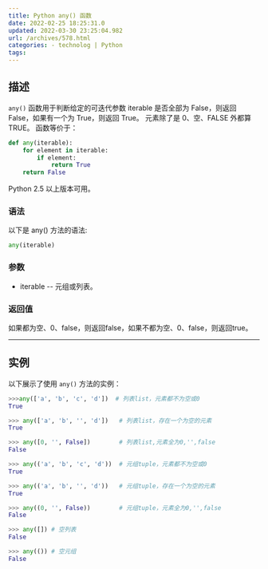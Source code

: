 ```yaml
---
title: Python any() 函数
date: 2022-02-25 18:25:31.0
updated: 2022-03-30 23:25:04.982
url: /archives/578.html
categories: - technolog | Python
tags: 
---
```




## 描述

`any()` 函数用于判断给定的可迭代参数 iterable 是否全部为 False，则返回 False，如果有一个为 True，则返回 True。 元素除了是 0、空、FALSE 外都算 TRUE。 函数等价于：

```Python
def any(iterable):
    for element in iterable:
        if element:
            return True
    return False
```

Python 2.5 以上版本可用。

### 语法

以下是 any() 方法的语法:

```Python
any(iterable)
```

### 参数

*   iterable -- 元组或列表。

### 返回值

如果都为空、0、false，则返回false，如果不都为空、0、false，则返回true。

* * *

## 实例

以下展示了使用 `any()` 方法的实例：

```python
>>>any(['a', 'b', 'c', 'd'])  # 列表list，元素都不为空或0
True

>>> any(['a', 'b', '', 'd'])   # 列表list，存在一个为空的元素
True

>>> any([0, '', False])        # 列表list,元素全为0,'',false
False

>>> any(('a', 'b', 'c', 'd'))  # 元组tuple，元素都不为空或0
True

>>> any(('a', 'b', '', 'd'))   # 元组tuple，存在一个为空的元素
True

>>> any((0, '', False))        # 元组tuple，元素全为0,'',false
False

>>> any([]) # 空列表
False

>>> any(()) # 空元组
False
```